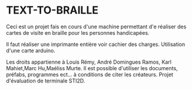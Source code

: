 # TEXT-TO-BRAILLE
Ceci  est un projet fais en cours d'une machine permettant d'e réaliser des cartes de visite en braille pour les personnes handicapées.

Il faut réaliser une imprimante entière voir cachier des charges.
Utilisation d'une carte arduino.

Les droits appartienne à Louis Rémy, André Domingues Ramos, Karl Mahiet,Marc Hu,Maéliss Murte.
Il est possible d'utiliser les documents, préfabs, programmes ect... à conditions de citer les créateurs.
Projet d'évaluation de terminale STI2D.
